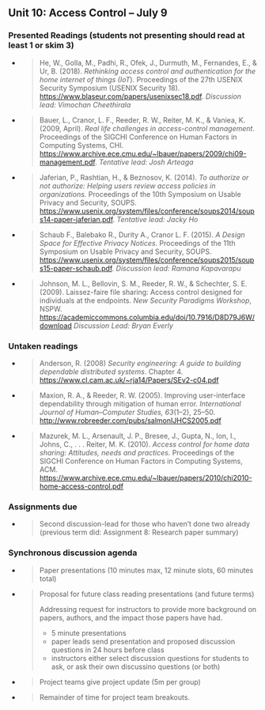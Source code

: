 ## Unit 10: Access Control – July 9

### Presented Readings (students not presenting should read at least 1 or skim 3)
  - > He, W., Golla, M., Padhi, R., Ofek, J., Durmuth, M., Fernandes, E., & Ur, B. (2018). *Rethinking access control and authentication for the home internet of things (IoT*). Proceedings of the 27th USENIX Security Symposium (USENIX Security 18). https://www.blaseur.com/papers/usenixsec18.pdf.
    > *Discussion lead: Vimochan Cheethirala*

  - > Bauer, L., Cranor, L. F., Reeder, R. W., Reiter, M. K., & Vaniea, K. (2009, April). *Real life challenges in access-control management*. Proceedings of the SIGCHI Conference on Human Factors in Computing Systems, CHI. https://www.archive.ece.cmu.edu/~lbauer/papers/2009/chi09-management.pdf.
    > *Tentative lead: Josh Arteaga*

  - > Jaferian, P., Rashtian, H., & Beznosov, K. (2014). *To authorize or not authorize: Helping users review access policies in organizations.* Proceedings of the 10th Symposium on Usable Privacy and Security, SOUPS. https://www.usenix.org/system/files/conference/soups2014/soups14-paper-jaferian.pdf.
    > *Tentative lead: Jacky Ho*

  - > Schaub F., Balebako R., Durity A., Cranor L. F. (2015). *A Design Space for Effective Privacy Notices*. Proceedings of the 11th Symposium on Usable Privacy and Security, SOUPS.  https://www.usenix.org/system/files/conference/soups2015/soups15-paper-schaub.pdf.
    > *Discussion lead: Ramana Kapavarapu*

- > Johnson, M. L., Bellovin, S. M., Reeder, R. W., & Schechter, S. E. (2009). Laissez-faire file sharing: Access control designed for individuals at the endpoints. *New Security Paradigms Workshop*, NSPW. https://academiccommons.columbia.edu/doi/10.7916/D8D79J6W/download
    > *Discussion Lead: Bryan Everly*
    

### Untaken readings

  - > Anderson, R. (2008) *Security engineering: A guide to building dependable distributed systems*. Chapter 4. https://www.cl.cam.ac.uk/~rja14/Papers/SEv2-c04.pdf

  - > Maxion, R. A., & Reeder, R. W. (2005). Improving user-interface dependability through mitigation of human error. *International Journal of Human–Computer Studies, 63*(1–2), 25–50. http://www.robreeder.com/pubs/salmonIJHCS2005.pdf

  - > Mazurek, M. L., Arsenault, J. P., Bresee, J., Gupta, N., Ion, I., Johns, C., . . . Reiter, M. K. (2010). *Access control for home data sharing: Attitudes, needs and practices.* Proceedings of the SIGCHI Conference on Human Factors in Computing Systems, ACM. https://www.archive.ece.cmu.edu/~lbauer/papers/2010/chi2010-home-access-control.pdf


### Assignments due

  - > Second discussion-lead for those who haven’t done two already (previous term did: Assignment 8: Research paper summary)


### Synchronous discussion agenda

  - > Paper presentations (10 minutes max, 12 minute slots, 60 minutes total)
  - > Proposal for future class reading presentations (and future terms)
    >
    > Addressing request for  instructors to provide more background on papers, authors, and the impact those papers have had.
    > - 5 minute presentations
    > - paper leads send presentation and proposed discussion questions in 24 hours before class
    > - instructors either select discussion questions for students to ask, or ask their own discussino questions (or both)
  - > Project teams give project update (5m per group)
  - > Remainder of time for project team breakouts.
